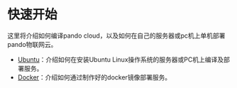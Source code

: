 # 快速开始
这里将介绍如何编译pando cloud，以及如何在自己的服务器或pc机上单机部署pando物联网云。

* [Ubuntu](ubuntu.md)：介绍如何在安装Ubuntu Linux操作系统的服务器或PC机上编译及部署服务。
* [Docker](docker.md)：介绍如何通过制作好的docker镜像部署服务。